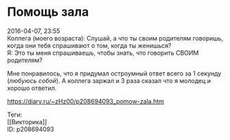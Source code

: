 Помощь зала
============

   
 2016-04-07, 23:55   
  Коллега (моего возраста): Слушай, а что ты своим родителям говоришь, когда они тебя спрашивают о том, когда ты женишься?   
 Я: Это ты меня спрашиваешь, чтобы знать, что говорить СВОИМ родителям?   
   
 Мне понравилось, что я придумал остроумный ответ всего за 1 секунду (*любуюсь собой*). А коллега заржал и 3 раза сказал что я молодец и хорошо ответил.   
    
 <https://diary.ru/~zHz00/p208694093_pomow-zala.htm>   
   
 Теги:   
 [[Викторика]]   
 ID: p208694093